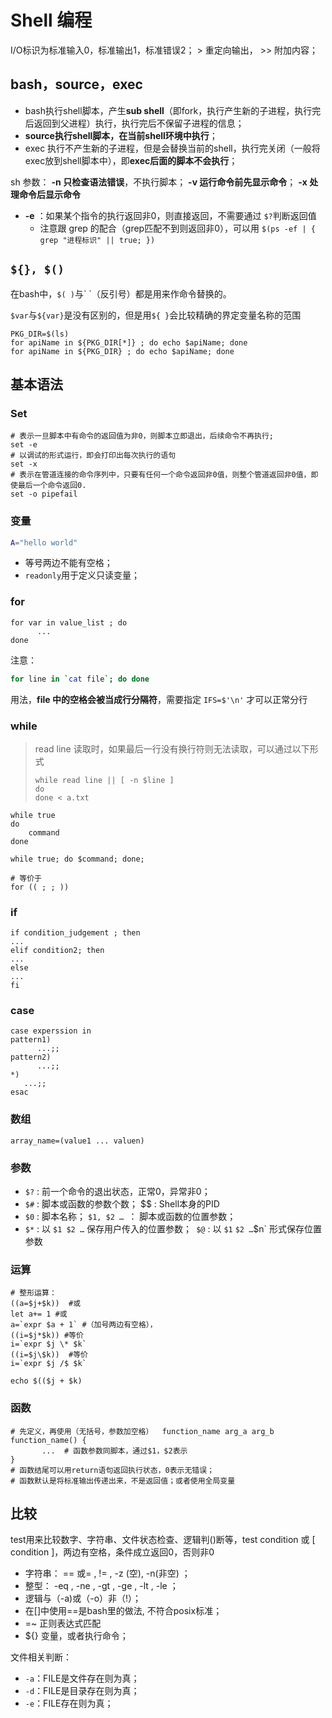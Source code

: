 # Shell 编程

I/O标识为标准输入0，标准输出1，标准错误2； > 重定向输出， >> 附加内容；

## bash，source，exec

- bash执行shell脚本，产生**sub shell**（即fork，执行产生新的子进程，执行完后返回到父进程）执行，执行完后不保留子进程的信息；
- **source执行shell脚本，在当前shell环境中执行**；
- exec 执行不产生新的子进程，但是会替换当前的shell，执行完关闭（一般将exec放到shell脚本中），即**exec后面的脚本不会执行**；



sh 参数： **-n 只检查语法错误**，不执行脚本； **-v 运行命令前先显示命令**； **-x 处理命令后显示命令**

- **-e** ：如果某个指令的执行返回非0，则直接返回，不需要通过 `$?`判断返回值
  - 注意跟 grep 的配合（grep匹配不到则返回非0），可以用 `$(ps -ef | { grep "进程标识" || true; })`

## `${}, $()`

在bash中，`$( )`与\` \`（反引号）都是用来作命令替换的。

`$var`与`${var}`是没有区别的，但是用`${ }`会比较精确的界定变量名称的范围

``` shell
PKG_DIR=$(ls)
for apiName in ${PKG_DIR[*]} ; do echo $apiName; done
for apiName in ${PKG_DIR} ; do echo $apiName; done
```



## 基本语法

### Set

```shell
# 表示一旦脚本中有命令的返回值为非0，则脚本立即退出，后续命令不再执行;
set -e 
# 以调试的形式运行，即会打印出每次执行的语句
set -x
# 表示在管道连接的命令序列中，只要有任何一个命令返回非0值，则整个管道返回非0值，即使最后一个命令返回0.
set -o pipefail 
```



### 变量

``` bash
A="hello world"
```

- 等号两边不能有空格；
- `readonly`用于定义只读变量；

### for

``` shell
for var in value_list ; do
      ...
done
```

注意：

```bash
for line in `cat file`; do done
```

用法，**file 中的空格会被当成行分隔符**，需要指定 `IFS=$'\n'` 才可以正常分行

### while

> read line 读取时，如果最后一行没有换行符则无法读取，可以通过以下形式
>
> ```
> while read line || [ -n $line ]
> do
> done < a.txt
> ```

``` shell
while true
do
    command
done

while true; do $command; done;

# 等价于
for (( ; ; ))
```

### if

``` shell
if condition_judgement ; then 
... 
elif condition2; then 
... 
else 
... 
fi
```

### case

``` shell
case experssion in
pattern1)
      ...;;
pattern2)
      ...;;
*)
   ...;;
esac
```

### 数组

``` shell
array_name=(value1 ... valuen)
```

### 参数

- `$?` : 前一个命令的退出状态，正常0，异常非0；
- `$#` : 脚本或函数的参数个数； $$ : Shell本身的PID
- `$0` : 脚本名称； `$1, $2 … `： 脚本或函数的位置参数；
- `$*` : 以 `$1 $2 …` 保存用户传入的位置参数；` $@` : 以 `$1` `$2 …`$n` 形式保存位置参数

### 运算

```shell
# 整形运算： 
((a=$j+$k))  #或 
let a+= 1 #或 
a=`expr $a + 1` #（加号两边有空格），
((i=$j*$k)) #等价 
i=`expr $j \* $k`  
((i=$j\$k))  #等价
i=`expr $j /$ $k`  

echo $(($j + $k)

```

### 函数

```shell
# 先定义，再使用（无括号，参数加空格）  function_name arg_a arg_b
function_name() { 
       ...	# 函数参数同脚本，通过$1，$2表示
}	
# 函数结尾可以用return语句返回执行状态，0表示无错误；
# 函数默认是将标准输出传递出来，不是返回值；或者使用全局变量
```



## 比较

test用来比较数字、字符串、文件状态检查、逻辑判()断等，test condition 或 [ condition ]，两边有空格，条件成立返回0，否则非0
- 字符串： == 或= , != , -z (空), -n(非空) ；
- 整型： -eq , -ne , -gt , -ge , -lt , -le ；
- 逻辑与（-a)或（-o）非（!）；
- 在[]中使用==是bash里的做法, 不符合posix标准；
- =~ 正则表达式匹配
- ${} 变量，或者执行命令；



文件相关判断：

- `-a`：FILE是文件存在则为真；
- `-d`：FILE是目录存在则为真；
- `-e`：FILE存在则为真；